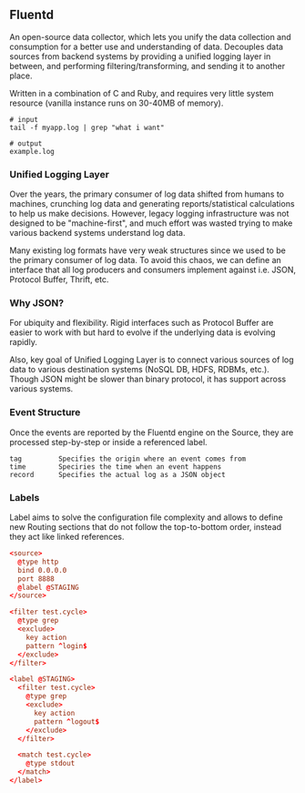 ## Fluentd

An open-source data collector, which lets you unify the data collection and consumption for a better use and understanding of data. Decouples data sources from backend systems by providing a unified logging layer in between, and performing filtering/transforming, and sending it to another place.

Written in a combination of C and Ruby, and requires very little system resource (vanilla instance runs on 30-40MB of memory).

```
# input
tail -f myapp.log | grep "what i want"

# output
example.log
```

### Unified Logging Layer

Over the years, the primary consumer of log data shifted from humans to machines, crunching log data and generating reports/statistical calculations to help us make decisions. However, legacy logging infrastructure was not designed to be "machine-first", and much effort was wasted trying to make various backend systems understand log data.

Many existing log formats have very weak structures since we used to be the primary consumer of log data. To avoid this chaos, we can define an interface that all log producers and consumers implement against i.e. JSON, Protocol Buffer, Thrift, etc.

### Why JSON?

For ubiquity and flexibility. Rigid interfaces such as Protocol Buffer are easier to work with but hard to evolve if the underlying data is evolving rapidly.

Also, key goal of Unified Logging Layer is to connect various sources of log data to various destination systems (NoSQL DB, HDFS, RDBMs, etc.). Though JSON might be slower than binary protocol, it has support across various systems.

### Event Structure

Once the events are reported by the Fluentd engine on the Source, they are processed step-by-step or inside a referenced label.

```
tag         Specifies the origin where an event comes from
time        Speciries the time when an event happens
record      Specifies the actual log as a JSON object
```

### Labels

Label aims to solve the configuration file complexity and allows to define new Routing sections that do not follow the top-to-bottom order, instead they act like linked references.

```conf
<source>
  @type http
  bind 0.0.0.0
  port 8888
  @label @STAGING
</source>

<filter test.cycle>
  @type grep
  <exclude>
    key action
    pattern ^login$
  </exclude>
</filter>

<label @STAGING>
  <filter test.cycle>
    @type grep
    <exclude>
      key action
      pattern ^logout$
    </exclude>
  </filter>

  <match test.cycle>
    @type stdout
  </match>
</label>
```
